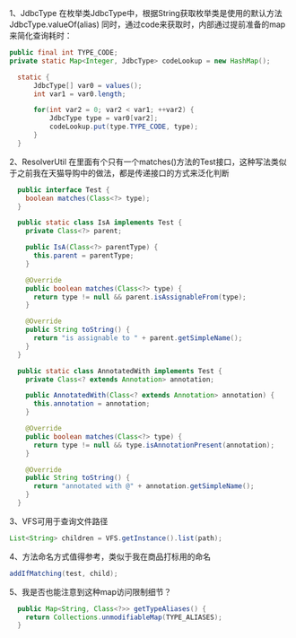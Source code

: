 1、JdbcType
在枚举类JdbcType中，根据String获取枚举类是使用的默认方法 JdbcType.valueOf(alias)
同时，通过code来获取时，内部通过提前准备的map来简化查询耗时：
``` java
public final int TYPE_CODE;
private static Map<Integer, JdbcType> codeLookup = new HashMap();

  static {
      JdbcType[] var0 = values();
      int var1 = var0.length;

      for(int var2 = 0; var2 < var1; ++var2) {
          JdbcType type = var0[var2];
          codeLookup.put(type.TYPE_CODE, type);
      }
  }
```
2、ResolverUtil
在里面有个只有一个matches()方法的Test接口，这种写法类似于之前我在天猫导购中的做法，都是传递接口的方式来泛化判断
``` java
  public interface Test {
    boolean matches(Class<?> type);
  }

  public static class IsA implements Test {
    private Class<?> parent;

    public IsA(Class<?> parentType) {
      this.parent = parentType;
    }

    @Override
    public boolean matches(Class<?> type) {
      return type != null && parent.isAssignableFrom(type);
    }

    @Override
    public String toString() {
      return "is assignable to " + parent.getSimpleName();
    }
  }

  public static class AnnotatedWith implements Test {
    private Class<? extends Annotation> annotation;

    public AnnotatedWith(Class<? extends Annotation> annotation) {
      this.annotation = annotation;
    }

    @Override
    public boolean matches(Class<?> type) {
      return type != null && type.isAnnotationPresent(annotation);
    }

    @Override
    public String toString() {
      return "annotated with @" + annotation.getSimpleName();
    }
  }
```

3、VFS可用于查询文件路径
``` java
List<String> children = VFS.getInstance().list(path);
```

4、方法命名方式值得参考，类似于我在商品打标用的命名
``` java
addIfMatching(test, child);
```

5、我是否也能注意到这种map访问限制细节？
``` java
  public Map<String, Class<?>> getTypeAliases() {
    return Collections.unmodifiableMap(TYPE_ALIASES);
  }
```

